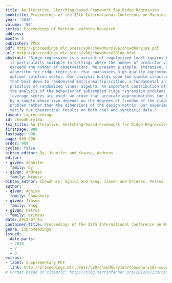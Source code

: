 ```yaml
---
title: An Iterative, Sketching-based Framework for Ridge Regression
booktitle: Proceedings of the 35th International Conference on Machine Learning
year: '2018'
volume: '80'
series: Proceedings of Machine Learning Research
address: 
month: 0
publisher: PMLR
pdf: http://proceedings.mlr.press/v80/chowdhury18a/chowdhury18a.pdf
url: http://proceedings.mlr.press/v80/chowdhury2018a.html
abstract: 'Ridge regression is a variant of regularized least squares regression that
  is particularly suitable in settings where the number of predictor variables greatly
  exceeds the number of observations. We present a simple, iterative, sketching-based
  algorithm for ridge regression that guarantees high-quality approximations to the
  optimal solution vector. Our analysis builds upon two simple structural results
  that boil down to randomized matrix multiplication, a fundamental and well-understood
  primitive of randomized linear algebra. An important contribution of our work is
  the analysis of the behavior of subsampled ridge regression problems when the ridge
  leverage scores are used: we prove that accurate approximations can be achieved
  by a sample whose size depends on the degrees of freedom of the ridge-regression
  problem rather than the dimensions of the design matrix. Our experimental evaluations
  verify our theoretical results on both real and synthetic data.'
layout: inproceedings
id: chowdhury18a
tex_title: An Iterative, Sketching-based Framework for Ridge Regression
firstpage: 989
lastpage: 998
page: 989-998
order: 989
cycles: false
bibtex_editor: Dy, Jennifer and Krause, Andreas
editor:
- given: Jennifer
  family: Dy
- given: Andreas
  family: Krause
bibtex_author: Chowdhury, Agniva and Yang, Jiasen and Drineas, Petros
author:
- given: Agniva
  family: Chowdhury
- given: Jiasen
  family: Yang
- given: Petros
  family: Drineas
date: 2018-07-03
container-title: Proceedings of the 35th International Conference on Machine Learning
genre: inproceedings
issued:
  date-parts:
  - 2018
  - 7
  - 3
extras:
- label: Supplementary PDF
  link: http://proceedings.mlr.press/v80/chowdhury18a/chowdhury18a-supp.pdf
# Format based on citeproc: http://blog.martinfenner.org/2013/07/30/citeproc-yaml-for-bibliographies/
---
```

